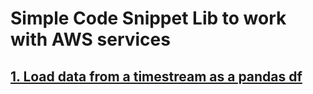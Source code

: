 # Simple Code Snippet Lib to work with AWS services 

## [1. Load data from a timestream as a pandas df](https://github.com/mjdileep/aws-code-snippets/tree/master/data_access/timestream) 